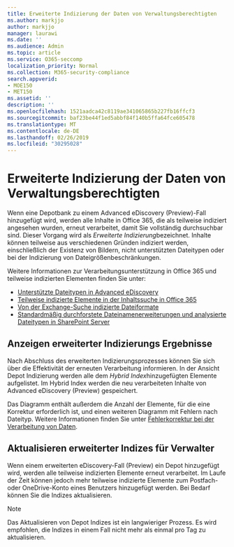 ```yaml
---
title: Erweiterte Indizierung der Daten von Verwaltungsberechtigten
ms.author: markjjo
author: markjjo
manager: laurawi
ms.date: ''
ms.audience: Admin
ms.topic: article
ms.service: O365-seccomp
localization_priority: Normal
ms.collection: M365-security-compliance
search.appverid:
- MOE150
- MET150
ms.assetid: ''
description: ''
ms.openlocfilehash: 1521aadca42c8119ae341065865b227fb16ffcf3
ms.sourcegitcommit: baf23be44f1ed5abbf84f140b5ffa64fce605478
ms.translationtype: MT
ms.contentlocale: de-DE
ms.lasthandoff: 02/26/2019
ms.locfileid: "30295028"
---
```

# <a name="advanced-indexing-of-custodian-data"></a>Erweiterte Indizierung der Daten von Verwaltungsberechtigten

Wenn eine Depotbank zu einem Advanced eDiscovery (Preview)-Fall hinzugefügt wird, werden alle Inhalte in Office 365, die als teilweise indiziert angesehen wurden, erneut verarbeitet, damit Sie vollständig durchsuchbar sind.  Dieser Vorgang wird als *Erweiterte Indizierung*bezeichnet. Inhalte können teilweise aus verschiedenen Gründen indiziert werden, einschließlich der Existenz von Bildern, nicht unterstützten Dateitypen oder bei der Indizierung von Dateigrößenbeschränkungen.

Weitere Informationen zur Verarbeitungsunterstützung in Office 365 und teilweise indizierten Elementen finden Sie unter:

- [Unterstützte Dateitypen in Advanced eDiscovery](supported-filetypes-ediscovery20.md)
- [Teilweise indizierte Elemente in der Inhaltssuche in Office 365](https://docs.microsoft.com/en-us/office365/securitycompliance/partially-indexed-items-in-content-search)
- [Von der Exchange-Suche indizierte Dateiformate](https://docs.microsoft.com/en-us/exchange/file-formats-indexed-by-exchange-search-exchange-2013-help)
- [Standardmäßig durchforstete Dateinamenerweiterungen und analysierte Dateitypen in SharePoint Server](https://docs.microsoft.com/en-us/SharePoint/technical-reference/default-crawled-file-name-extensions-and-parsed-file-types)

## <a name="viewing-advanced-indexing-results"></a>Anzeigen erweiterter Indizierungs Ergebnisse

Nach Abschluss des erweiterten Indizierungsprozesses können Sie sich über die Effektivität der erneuten Verarbeitung informieren.  In der Ansicht Depot Indizierung werden alle dem *Hybrid Index*hinzugefügten Elemente aufgelistet.  Im Hybrid Index werden die neu verarbeiteten Inhalte von Advanced eDiscovery (Preview) gespeichert.

Das Diagramm enthält außerdem die Anzahl der Elemente, für die eine Korrektur erforderlich ist, und einen weiteren Diagramm mit Fehlern nach Dateityp. Weitere Informationen finden Sie unter [Fehlerkorrektur bei der Verarbeitung von Daten](error-remediation.md).

## <a name="updating-advanced-indexes-for-custodians"></a>Aktualisieren erweiterter Indizes für Verwalter

Wenn einem erweiterten eDiscovery-Fall (Preview) ein Depot hinzugefügt wird, werden alle teilweise indizierten Elemente erneut verarbeitet. Im Laufe der Zeit können jedoch mehr teilweise indizierte Elemente zum Postfach-oder OneDrive-Konto eines Benutzers hinzugefügt werden.  Bei Bedarf können Sie die Indizes aktualisieren.

> [!NOTE]
> Das Aktualisieren von Depot Indizes ist ein langwieriger Prozess. Es wird empfohlen, die Indizes in einem Fall nicht mehr als einmal pro Tag zu aktualisieren.
